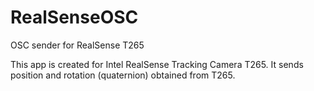 # RealSenseOSC
OSC sender for RealSense T265

This app is created for Intel RealSense Tracking Camera T265.
It sends position and rotation (quaternion) obtained from T265.
